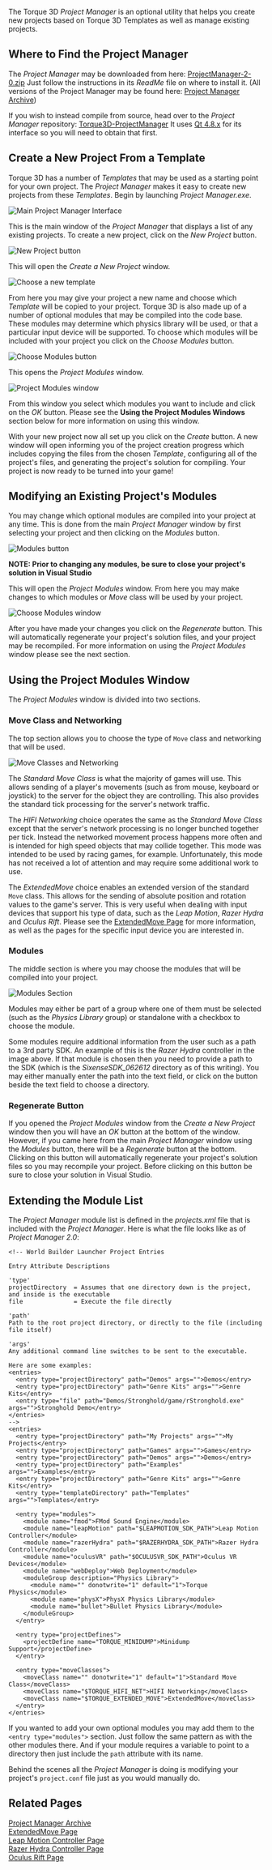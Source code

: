 The Torque 3D *Project Manager* is an optional utility that helps you create new projects based on Torque 3D Templates as well as manage existing projects.

## Where to Find the Project Manager
The *Project Manager* may be downloaded from here: [ProjectManager-2-0.zip]( http://mit.garagegames.com/ProjectManager-2-0.zip)  Just follow the instructions in its *ReadMe* file on where to install it.  (All versions of the Project Manager may be found here: [Project Manager Archive](Project-Manager-Archive))

If you wish to instead compile from source, head over to the *Project Manager* repository: [Torque3D-ProjectManager](https://github.com/GarageGames/Torque3D-ProjectManager)  It uses [Qt 4.8.x](http://qt-project.org/downloads) for its interface so you will need to obtain that first.

## Create a New Project From a Template
Torque 3D has a number of *Templates* that may be used as a starting point for your own project.  The *Project Manager* makes it easy to create new projects from these *Templates*.  Begin by launching *Project Manager.exe*.

![Main Project Manager Interface](images/ProjectManager/2-0-MainInterface.jpg)

This is the main window of the *Project Manager* that displays a list of any existing projects.  To create a new project, click on the *New Project* button.

![New Project button](images/ProjectManager/2-0-NewProjectHighlight.jpg)

This will open the *Create a New Project* window.

![Choose a new template](images/ProjectManager/2-0-ChooseNewTemplate.jpg)

From here you may give your project a new name and choose which *Template* will be copied to your project.  Torque 3D is also made up of a number of optional modules that may be compiled into the code base.  These modules may determine which physics library will be used, or that a particular input device will be supported.  To choose which modules will be included with your project you click on the *Choose Modules* button.

![Choose Modules button](images/ProjectManager/2-0-ChooseModulesButton.jpg)

This opens the *Project Modules* window.

![Project Modules window](images/ProjectManager/2-0-ChooseModules.jpg)

From this window you select which modules you want to include and click on the *OK* button.  Please see the **Using the Project Modules Windows** section below for more information on using this window.

With your new project now all set up you click on the *Create* button.  A new window will open informing you of the project creation progress which includes copying the files from the chosen *Template*, configuring all of the project's files, and generating the project's solution for compiling.  Your project is now ready to be turned into your game!

## Modifying an Existing Project's Modules
You may change which optional modules are compiled into your project at any time.  This is done from the main *Project Manager* window by first selecting your project and then clicking on the *Modules* button.

![Modules button](images/ProjectManager/2-0-ModulesButton.jpg)

**NOTE: Prior to changing any modules, be sure to close your project's solution in Visual Studio**

This will open the *Project Modules* window.  From here you may make changes to which modules or *Move* class will be used by your project.

![Choose Modules window](images/ProjectManager/2-0-ChooseModulesExisting.jpg)

After you have made your changes you click on the *Regenerate* button.  This will automatically regenerate your project's solution files, and your project may be recompiled.  For more information on using the *Project Modules* window please see the next section.

## Using the Project Modules Window
The *Project Modules* window is divided into two sections.

### Move Class and Networking
The top section allows you to choose the type of `Move` class and networking that will be used.

![Move Classes and Networking](images/ProjectManager/2-0-MoveClasses.jpg)

The *Standard Move Class* is what the majority of games will use.  This allows sending of a player's movements (such as from mouse, keyboard or joystick) to the server for the object they are controlling.  This also provides the standard tick processing for the server's network traffic.

The *HIFI Networking* choice operates the same as the *Standard Move Class* except that the server's network processing is no longer bunched together per tick.  Instead the networked movement process happens more often and is intended for high speed objects that may collide together.  This mode was intended to be used by racing games, for example.  Unfortunately, this mode has not received a lot of attention and may require some additional work to use.

The *ExtendedMove* choice enables an extended version of the standard `Move` class.  This allows for the sending of absolute position and rotation values to the game's server.  This is very useful when dealing with input devices that support his type of data, such as the *Leap Motion*, *Razer Hydra* and *Oculus Rift*.  Please see the [ExtendedMove Page](ExtendedMove-Class) for more information, as well as the pages for the specific input device you are interested in.

### Modules
The middle section is where you may choose the modules that will be compiled into your project.

![Modules Section](images/ProjectManager/2-0-ModulesSection.jpg)

Modules may either be part of a group where one of them must be selected (such as the *Physics Library* group) or standalone with a checkbox to choose the module.

Some modules require additional information from the user such as a path to a 3rd party SDK.  An example of this is the *Razer Hydra* controller in the image above.  If that module is chosen then you need to provide a path to the SDK (which is the *SixenseSDK_062612* directory as of this writing).  You may either manually enter the path into the text field, or click on the button beside the text field to choose a directory.

### Regenerate Button
If you opened the *Project Modules* window from the *Create a New Project* window then you will have an *OK* button at the bottom of the window.  However, if you came here from the main *Project Manager* window using the *Modules* button, there will be a *Regenerate* button at the bottom.  Clicking on this button will automatically regenerate your project's solution files so you may recompile your project.  Before clicking on this button be sure to close your solution in Visual Studio.

## Extending the Module List
The *Project Manager* module list is defined in the *projects.xml* file that is included with the *Project Manager*.  Here is what the file looks like as of *Project Manager 2.0*:

```
<!-- World Builder Launcher Project Entries

Entry Attribute Descriptions

'type'
projectDirectory  = Assumes that one directory down is the project, and inside is the executable
file              = Execute the file directly

'path'
Path to the root project directory, or directly to the file (including file itself)

'args'
Any additional command line switches to be sent to the executable.

Here are some examples:
<entries>
  <entry type="projectDirectory" path="Demos" args="">Demos</entry>
  <entry type="projectDirectory" path="Genre Kits" args="">Genre Kits</entry>
  <entry type="file" path="Demos/Stronghold/game/rStronghold.exe" args="">Stronghold Demo</entry>
</entries>
-->
<entries>
  <entry type="projectDirectory" path="My Projects" args="">My Projects</entry>
  <entry type="projectDirectory" path="Games" args="">Games</entry>
  <entry type="projectDirectory" path="Demos" args="">Demos</entry>
  <entry type="projectDirectory" path="Examples" args="">Examples</entry>
  <entry type="projectDirectory" path="Genre Kits" args="">Genre Kits</entry>
  <entry type="templateDirectory" path="Templates" args="">Templates</entry>

  <entry type="modules">
    <module name="fmod">FMod Sound Engine</module>
    <module name="leapMotion" path="$LEAPMOTION_SDK_PATH">Leap Motion Controller</module>
    <module name="razerHydra" path="$RAZERHYDRA_SDK_PATH">Razer Hydra Controller</module>
    <module name="oculusVR" path="$OCULUSVR_SDK_PATH">Oculus VR Devices</module>
    <module name="webDeploy">Web Deployment</module>
    <moduleGroup description="Physics Library">
      <module name="" donotwrite="1" default="1">Torque Physics</module>
      <module name="physX">PhysX Physics Library</module>
      <module name="bullet">Bullet Physics Library</module>
    </moduleGroup>
  </entry>

  <entry type="projectDefines">
    <projectDefine name="TORQUE_MINIDUMP">Minidump Support</projectDefine>
  </entry>

  <entry type="moveClasses">
    <moveClass name="" donotwrite="1" default="1">Standard Move Class</moveClass>
    <moveClass name="$TORQUE_HIFI_NET">HIFI Networking</moveClass>
    <moveClass name="$TORQUE_EXTENDED_MOVE">ExtendedMove</moveClass>
  </entry>
</entries>
```

If you wanted to add your own optional modules you may add them to the `<entry type="modules">` section.  Just follow the same pattern as with the other modules there.  And if your module requires a variable to point to a directory then just include the `path` attribute with its name.

Behind the scenes all the *Project Manager* is doing is modifying your project's `project.conf` file just as you would manually do.

## Related Pages
[Project Manager Archive](Project-Manager-Archive)  
[ExtendedMove Page](ExtendedMove-Class)  
[Leap Motion Controller Page](Leap-Motion)  
[Razer Hydra Controller Page](Razer-Hydra)  
[Oculus Rift Page](Oculus-Rift)  
